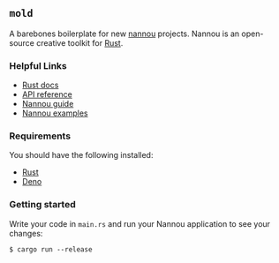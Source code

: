 ## `mold`

A barebones boilerplate for new [nannou](https://github.com/nannou-org/nannou) projects. Nannou is an open-source creative toolkit for [Rust](https://www.rust-lang.org/).

### Helpful Links

- [Rust docs](https://doc.rust-lang.org/std/index.html)
- [API reference](https://docs.rs/nannou/0.15.0/nannou/)
- [Nannou guide](https://www.guide.nannou.cc/welcome.html)
- [Nannou examples](https://github.com/nannou-org/nannou/tree/master/examples)

### Requirements
You should have the following installed:
- [Rust](https://www.rust-lang.org)
- [Deno](https://deno.land)

### Getting started

Write your code in `main.rs` and run your Nannou application to see your changes:

```
$ cargo run --release
```
